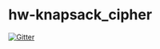 # hw-knapsack_cipher

[![Gitter](https://badges.gitter.im/Join%20Chat.svg)](https://gitter.im/ISS-Security/hw-knapsack_cipher?utm_source=badge&utm_medium=badge&utm_campaign=pr-badge&utm_content=badge)